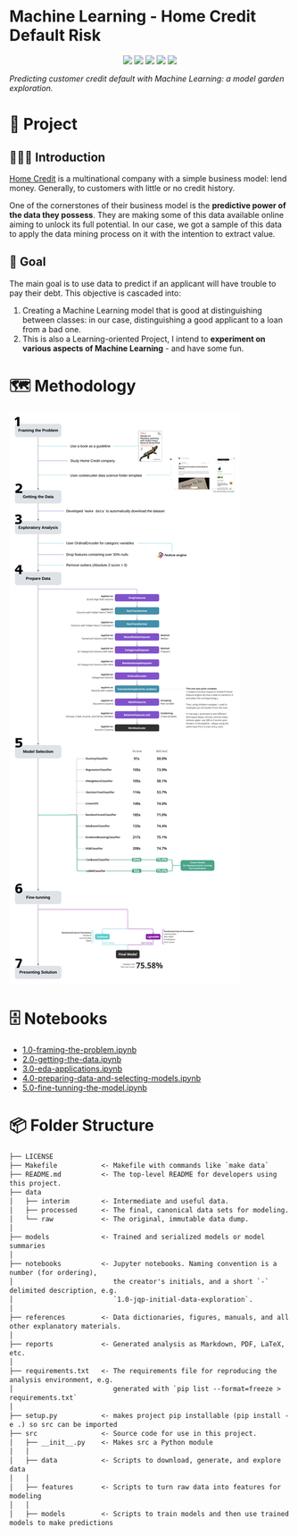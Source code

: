 # Machine Learning - Home Credit Default Risk

<div align="center">
<img src="https://img.shields.io/badge/python-3670A0?style=for-the-badge&logo=python&logoColor=ffdd54">
<img src="https://img.shields.io/badge/scikit--learn-%23F7931E.svg?style=for-the-badge&logo=scikit-learn&logoColor=white">
<img src="https://img.shields.io/badge/feature--engine-%23007396.svg?style=for-the-badge&logo=scipy&logoColor=white">
<img src="https://img.shields.io/badge/catboost-%23A52A2A.svg?style=for-the-badge&logo=cat&logoColor=white">
<img src="https://img.shields.io/badge/lightgbm-%2300BAA4.svg?style=for-the-badge&logo=leaf&logoColor=white">
</div>

*Predicting customer credit default with Machine Learning: a model garden exploration.*

# 📖 Project

## 👨🏻‍🏫 Introduction
[Home Credit](https://www.homecredit.net) is a multinational company with a simple business model: lend money. Generally, to customers with little or no credit history.

One of the cornerstones of their business model is the **predictive power of the data they possess**. They are making some of this data available online aiming to unlock its full potential. In our case, we got a sample of this data to apply the data mining process on it with the intention to extract value.

## 🎯 Goal
The main goal is to use data to predict if an applicant will have trouble to pay their debt. This objective is cascaded into:

1. Creating a Machine Learning model that is good at distinguishing between classes: in our case, distinguishing a good applicant to a loan from a bad one.
2. This is also a Learning-oriented Project, I intend to **experiment on various aspects of Machine Learning** - and have some fun.

# 🗺  Methodology
![Project Overview](references/project_overview.png)

# 🗄 Notebooks
- [1.0-framing-the-problem.ipynb](notebooks/1.0-framing-the-problem.ipynb)
- [2.0-getting-the-data.ipynb](notebooks/2.0-getting-the-data.ipynb)
- [3.0-eda-applications.ipynb](notebooks/3.0-eda-applications.ipynb)
- [4.0-preparing-data-and-selecting-models.ipynb](notebooks/4.0-preparing-data-and-selecting-models.ipynb)
- [5.0-fine-tunning-the-model.ipynb](notebooks/5.0-fine-tunning-the-model.ipynb)

# 📦 Folder Structure

    ├── LICENSE
    ├── Makefile           <- Makefile with commands like `make data`
    ├── README.md          <- The top-level README for developers using this project.
    ├── data
    │   ├── interim        <- Intermediate and useful data.
    │   ├── processed      <- The final, canonical data sets for modeling.
    │   └── raw            <- The original, immutable data dump.
    │
    ├── models             <- Trained and serialized models or model summaries
    │
    ├── notebooks          <- Jupyter notebooks. Naming convention is a number (for ordering),
    │                         the creator's initials, and a short `-` delimited description, e.g.
    │                         `1.0-jqp-initial-data-exploration`.
    │
    ├── references         <- Data dictionaries, figures, manuals, and all other explanatory materials.
    │
    ├── reports            <- Generated analysis as Markdown, PDF, LaTeX, etc.
    │
    ├── requirements.txt   <- The requirements file for reproducing the analysis environment, e.g.
    │                         generated with `pip list --format=freeze > requirements.txt`
    │
    ├── setup.py           <- makes project pip installable (pip install -e .) so src can be imported
    ├── src                <- Source code for use in this project.
    │   ├── __init__.py    <- Makes src a Python module
    │   │
    │   ├── data           <- Scripts to download, generate, and explore data
    │   │
    │   ├── features       <- Scripts to turn raw data into features for modeling
    │   │
    │   ├── models         <- Scripts to train models and then use trained models to make predictions
